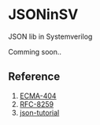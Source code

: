 # JSONinSV
JSON lib in Systemverilog

Comming soon.. 

## Reference

1. [ECMA-404](https://www.ecma-international.org/publications/files/ECMA-ST/ECMA-404.pdf)
1. [RFC-8259](https://www.rfc-editor.org/rfc/rfc8259.txt)
1. [json-tutorial](https://github.com/miloyip/json-tutorial)


